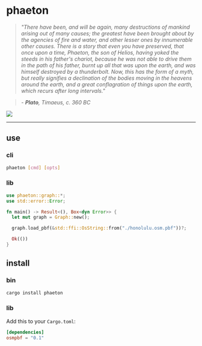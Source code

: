 # phaeton

> _"There have been, and will be again, many destructions of mankind arising out of many causes; the greatest have been brought about by the agencies of fire and water, and other lesser ones by innumerable other causes. There is a story that even you have preserved, that once upon a time, Phaeton, the son of Helios, having yoked the steeds in his father's chariot, because he was not able to drive them in the path of his father, burnt up all that was upon the earth, and was himself destroyed by a thunderbolt. Now, this has the form of a myth, but really signifies a declination of the bodies moving in the heavens around the earth, and a great conflagration of things upon the earth, which recurs after long intervals."_

> _- **Plato**, Timaeus, c. 360 BC_

![](https://i.imgur.com/f3LKXam.png)


---

## use

### cli

```sh
phaeton [cmd] [opts]
```

### lib

```rust
use phaeton::graph::*;
use std::error::Error;

fn main() -> Result<(), Box<dyn Error>> {
  let mut graph = Graph::new();

  graph.load_pbf(&std::ffi::OsString::from("./honolulu.osm.pbf"))?;

  Ok(())
}
```

## install

### bin

```sh
cargo install phaeton
```

### lib

Add this to your `Cargo.toml`:

```toml
[dependencies]
osmpbf = "0.1"
```
